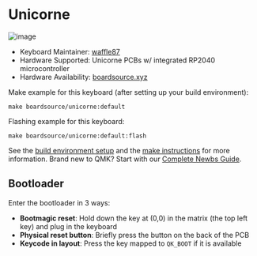 # Unicorne

![image](https://i.imgur.com/akJJFUmh.jpeg)

- Keyboard Maintainer: [waffle87](https://github.com/waffle87)
- Hardware Supported: Unicorne PCBs w/ integrated RP2040 microcontroller
- Hardware Availability: [boardsource.xyz](https://boardsource.xyz)

Make example for this keyboard (after setting up your build environment):

    make boardsource/unicorne:default

Flashing example for this keyboard:

    make boardsource/unicorne:default:flash

See the
[build environment setup](https://docs.qmk.fm/#/getting_started_build_tools) and
the [make instructions](https://docs.qmk.fm/#/getting_started_make_guide) for
more information. Brand new to QMK? Start with our
[Complete Newbs Guide](https://docs.qmk.fm/#/newbs).

## Bootloader

Enter the bootloader in 3 ways:

- **Bootmagic reset**: Hold down the key at (0,0) in the matrix (the top left
  key) and plug in the keyboard
- **Physical reset button**: Briefly press the button on the back of the PCB
- **Keycode in layout**: Press the key mapped to `QK_BOOT` if it is available
